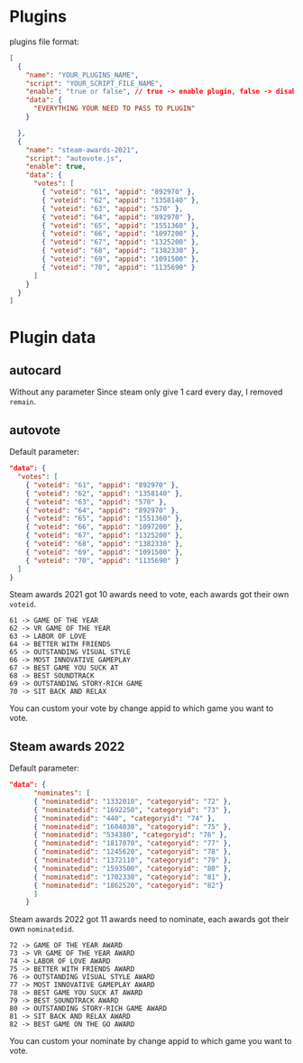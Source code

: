 # Plugins

plugins file format:

```json
[
  {
    "name": "YOUR_PLUGINS_NAME",
    "script": "YOUR_SCRIPT_FILE_NAME",
    "enable": "true or false", // true -> enable plugin, false -> disable plugin
    "data": {
      "EVERYTHING YOUR NEED TO PASS TO PLUGIN"
    }

  },
  {
    "name": "steam-awards-2021",
    "script": "autovote.js",
    "enable": true,
    "data": {
      "votes": [
        { "voteid": "61", "appid": "892970" },
        { "voteid": "62", "appid": "1358140" },
        { "voteid": "63", "appid": "570" },
        { "voteid": "64", "appid": "892970" },
        { "voteid": "65", "appid": "1551360" },
        { "voteid": "66", "appid": "1097200" },
        { "voteid": "67", "appid": "1325200" },
        { "voteid": "68", "appid": "1382330" },
        { "voteid": "69", "appid": "1091500" },
        { "voteid": "70", "appid": "1135690" }
      ]
    }
  }
]
```

# Plugin data

## autocard

Without any parameter
Since steam only give 1 card every day, I removed `remain`.

## autovote

Default parameter:
```json
"data": {
  "votes": [
    { "voteid": "61", "appid": "892970" },
    { "voteid": "62", "appid": "1358140" },
    { "voteid": "63", "appid": "570" },
    { "voteid": "64", "appid": "892970" },
    { "voteid": "65", "appid": "1551360" },
    { "voteid": "66", "appid": "1097200" },
    { "voteid": "67", "appid": "1325200" },
    { "voteid": "68", "appid": "1382330" },
    { "voteid": "69", "appid": "1091500" },
    { "voteid": "70", "appid": "1135690" }
  ]
}
```

Steam awards 2021 got 10 awards need to vote, each awards got their own `voteid`.
```
61 -> GAME OF THE YEAR
62 -> VR GAME OF THE YEAR
63 -> LABOR OF LOVE
64 -> BETTER WITH FRIENDS
65 -> OUTSTANDING VISUAL STYLE
66 -> MOST INNOVATIVE GAMEPLAY
67 -> BEST GAME YOU SUCK AT
68 -> BEST SOUNDTRACK
69 -> OUTSTANDING STORY-RICH GAME
70 -> SIT BACK AND RELAX
```
You can custom your vote by change appid to which game you want to vote.

## Steam awards 2022

Default parameter:
```json
"data": {
      "nominates": [
      { "nominatedid": "1332010", "categoryid": "72" },
      { "nominatedid": "1692250", "categoryid": "73" },
      { "nominatedid": "440", "categoryid": "74" },
      { "nominatedid": "1604030", "categoryid": "75" },
      { "nominatedid": "534380", "categoryid": "76" },
      { "nominatedid": "1817070", "categoryid": "77" },
      { "nominatedid": "1245620", "categoryid": "78" },
      { "nominatedid": "1372110", "categoryid": "79" },
      { "nominatedid": "1593500", "categoryid": "80" },
      { "nominatedid": "1702330", "categoryid": "81" },
      { "nominatedid": "1862520", "categoryid": "82"}
      ]
    }
```

Steam awards 2022 got 11 awards need to nominate, each awards got their own `nominatedid`.
```
72 -> GAME OF THE YEAR AWARD
73 -> VR GAME OF THE YEAR AWARD
74 -> LABOR OF LOVE AWARD
75 -> BETTER WITH FRIENDS AWARD
76 -> OUTSTANDING VISUAL STYLE AWARD
77 -> MOST INNOVATIVE GAMEPLAY AWARD
78 -> BEST GAME YOU SUCK AT AWARD
79 -> BEST SOUNDTRACK AWARD
80 -> OUTSTANDING STORY-RICH GAME AWARD
81 -> SIT BACK AND RELAX AWARD
82 -> BEST GAME ON THE GO AWARD
```
You can custom your nominate by change appid to which game you want to vote.